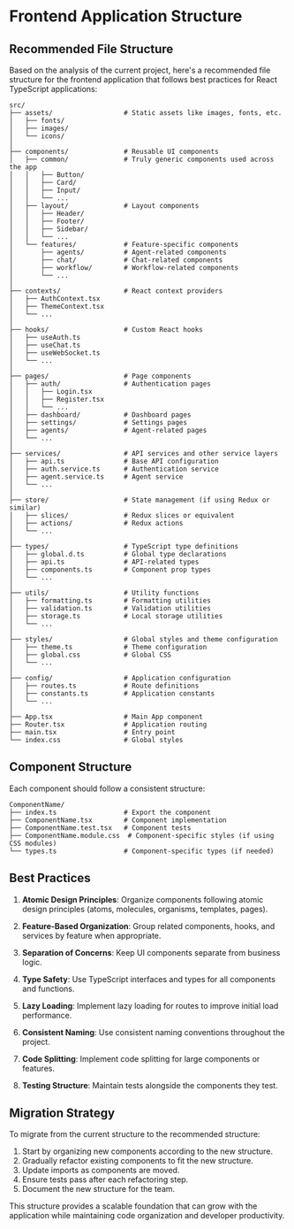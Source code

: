 # Frontend Application Structure

## Recommended File Structure

Based on the analysis of the current project, here's a recommended file structure for the frontend application that follows best practices for React TypeScript applications:

```
src/
├── assets/                  # Static assets like images, fonts, etc.
│   ├── fonts/
│   ├── images/
│   └── icons/
│
├── components/              # Reusable UI components
│   ├── common/              # Truly generic components used across the app
│   │   ├── Button/
│   │   ├── Card/
│   │   ├── Input/
│   │   └── ...
│   ├── layout/              # Layout components
│   │   ├── Header/
│   │   ├── Footer/
│   │   ├── Sidebar/
│   │   └── ...
│   └── features/            # Feature-specific components
│       ├── agents/          # Agent-related components
│       ├── chat/            # Chat-related components
│       ├── workflow/        # Workflow-related components
│       └── ...
│
├── contexts/                # React context providers
│   ├── AuthContext.tsx
│   ├── ThemeContext.tsx
│   └── ...
│
├── hooks/                   # Custom React hooks
│   ├── useAuth.ts
│   ├── useChat.ts
│   ├── useWebSocket.ts
│   └── ...
│
├── pages/                   # Page components
│   ├── auth/                # Authentication pages
│   │   ├── Login.tsx
│   │   ├── Register.tsx
│   │   └── ...
│   ├── dashboard/           # Dashboard pages
│   ├── settings/            # Settings pages
│   ├── agents/              # Agent-related pages
│   └── ...
│
├── services/                # API services and other service layers
│   ├── api.ts               # Base API configuration
│   ├── auth.service.ts      # Authentication service
│   ├── agent.service.ts     # Agent service
│   └── ...
│
├── store/                   # State management (if using Redux or similar)
│   ├── slices/              # Redux slices or equivalent
│   ├── actions/             # Redux actions
│   └── ...
│
├── types/                   # TypeScript type definitions
│   ├── global.d.ts          # Global type declarations
│   ├── api.ts               # API-related types
│   ├── components.ts        # Component prop types
│   └── ...
│
├── utils/                   # Utility functions
│   ├── formatting.ts        # Formatting utilities
│   ├── validation.ts        # Validation utilities
│   ├── storage.ts           # Local storage utilities
│   └── ...
│
├── styles/                  # Global styles and theme configuration
│   ├── theme.ts             # Theme configuration
│   ├── global.css           # Global CSS
│   └── ...
│
├── config/                  # Application configuration
│   ├── routes.ts            # Route definitions
│   ├── constants.ts         # Application constants
│   └── ...
│
├── App.tsx                  # Main App component
├── Router.tsx               # Application routing
├── main.tsx                 # Entry point
└── index.css                # Global styles
```

## Component Structure

Each component should follow a consistent structure:

```
ComponentName/
├── index.ts                 # Export the component
├── ComponentName.tsx        # Component implementation
├── ComponentName.test.tsx   # Component tests
├── ComponentName.module.css  # Component-specific styles (if using CSS modules)
└── types.ts                 # Component-specific types (if needed)
```

## Best Practices

1. **Atomic Design Principles**: Organize components following atomic design principles (atoms, molecules, organisms, templates, pages).

2. **Feature-Based Organization**: Group related components, hooks, and services by feature when appropriate.

3. **Separation of Concerns**: Keep UI components separate from business logic.

4. **Type Safety**: Use TypeScript interfaces and types for all components and functions.

5. **Lazy Loading**: Implement lazy loading for routes to improve initial load performance.

6. **Consistent Naming**: Use consistent naming conventions throughout the project.

7. **Code Splitting**: Implement code splitting for large components or features.

8. **Testing Structure**: Maintain tests alongside the components they test.

## Migration Strategy

To migrate from the current structure to the recommended structure:

1. Start by organizing new components according to the new structure.
2. Gradually refactor existing components to fit the new structure.
3. Update imports as components are moved.
4. Ensure tests pass after each refactoring step.
5. Document the new structure for the team.

This structure provides a scalable foundation that can grow with the application while maintaining code organization and developer productivity.